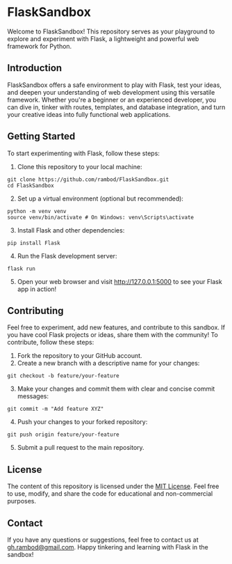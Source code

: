 # FlaskSandbox

Welcome to FlaskSandbox! This repository serves as your playground to explore and experiment with Flask, a lightweight and powerful web framework for Python.

## Introduction

FlaskSandbox offers a safe environment to play with Flask, test your ideas, and deepen your understanding of web development using this versatile framework. Whether you're a beginner or an experienced developer, you can dive in, tinker with routes, templates, and database integration, and turn your creative ideas into fully functional web applications.

## Getting Started

To start experimenting with Flask, follow these steps:

1. Clone this repository to your local machine:
```
git clone https://github.com/rambod/FlaskSandbox.git
cd FlaskSandbox
```
2. Set up a virtual environment (optional but recommended):
```
python -m venv venv
source venv/bin/activate # On Windows: venv\Scripts\activate
```

3. Install Flask and other dependencies:

```
pip install Flask
```

4. Run the Flask development server:

```
flask run
```


5. Open your web browser and visit http://127.0.0.1:5000 to see your Flask app in action!

## Contributing

Feel free to experiment, add new features, and contribute to this sandbox. If you have cool Flask projects or ideas, share them with the community! To contribute, follow these steps:

1. Fork the repository to your GitHub account.
2. Create a new branch with a descriptive name for your changes:
```
git checkout -b feature/your-feature
```
3. Make your changes and commit them with clear and concise commit messages:

```
git commit -m "Add feature XYZ"
```
4. Push your changes to your forked repository:
```
git push origin feature/your-feature
```

5. Submit a pull request to the main repository.

## License

The content of this repository is licensed under the [MIT License](LICENSE). Feel free to use, modify, and share the code for educational and non-commercial purposes.

## Contact

If you have any questions or suggestions, feel free to contact us at gh.rambod@gmail.com. Happy tinkering and learning with Flask in the sandbox!




